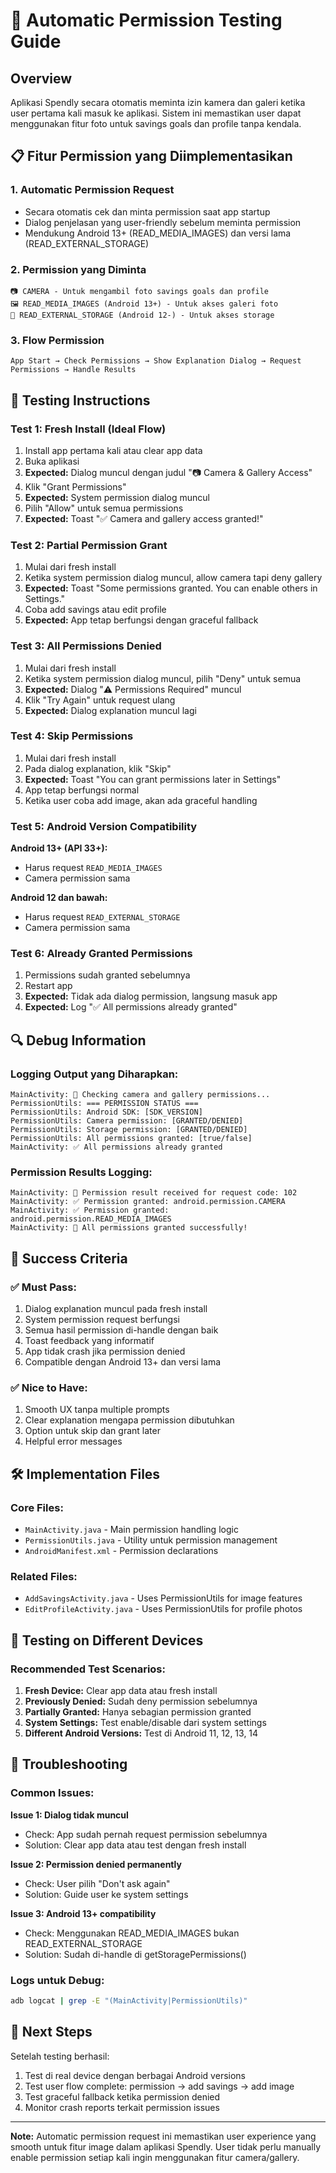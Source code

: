 # 🔐 Automatic Permission Testing Guide

## Overview
Aplikasi Spendly secara otomatis meminta izin kamera dan galeri ketika user pertama kali masuk ke aplikasi. Sistem ini memastikan user dapat menggunakan fitur foto untuk savings goals dan profile tanpa kendala.

## 📋 Fitur Permission yang Diimplementasikan

### 1. **Automatic Permission Request**
- Secara otomatis cek dan minta permission saat app startup
- Dialog penjelasan yang user-friendly sebelum meminta permission
- Mendukung Android 13+ (READ_MEDIA_IMAGES) dan versi lama (READ_EXTERNAL_STORAGE)

### 2. **Permission yang Diminta**
```
📷 CAMERA - Untuk mengambil foto savings goals dan profile
🖼️ READ_MEDIA_IMAGES (Android 13+) - Untuk akses galeri foto
📁 READ_EXTERNAL_STORAGE (Android 12-) - Untuk akses storage
```

### 3. **Flow Permission**
```
App Start → Check Permissions → Show Explanation Dialog → Request Permissions → Handle Results
```

## 🧪 Testing Instructions

### **Test 1: Fresh Install (Ideal Flow)**
1. Install app pertama kali atau clear app data
2. Buka aplikasi
3. **Expected:** Dialog muncul dengan judul "📷 Camera & Gallery Access"
4. Klik "Grant Permissions"
5. **Expected:** System permission dialog muncul
6. Pilih "Allow" untuk semua permissions
7. **Expected:** Toast "✅ Camera and gallery access granted!"

### **Test 2: Partial Permission Grant**
1. Mulai dari fresh install
2. Ketika system permission dialog muncul, allow camera tapi deny gallery
3. **Expected:** Toast "Some permissions granted. You can enable others in Settings."
4. Coba add savings atau edit profile
5. **Expected:** App tetap berfungsi dengan graceful fallback

### **Test 3: All Permissions Denied**
1. Mulai dari fresh install
2. Ketika system permission dialog muncul, pilih "Deny" untuk semua
3. **Expected:** Dialog "⚠️ Permissions Required" muncul
4. Klik "Try Again" untuk request ulang
5. **Expected:** Dialog explanation muncul lagi

### **Test 4: Skip Permissions**
1. Mulai dari fresh install
2. Pada dialog explanation, klik "Skip"
3. **Expected:** Toast "You can grant permissions later in Settings"
4. App tetap berfungsi normal
5. Ketika user coba add image, akan ada graceful handling

### **Test 5: Android Version Compatibility**
**Android 13+ (API 33+):**
- Harus request `READ_MEDIA_IMAGES`
- Camera permission sama

**Android 12 dan bawah:**
- Harus request `READ_EXTERNAL_STORAGE`
- Camera permission sama

### **Test 6: Already Granted Permissions**
1. Permissions sudah granted sebelumnya
2. Restart app
3. **Expected:** Tidak ada dialog permission, langsung masuk app
4. **Expected:** Log "✅ All permissions already granted"

## 🔍 Debug Information

### **Logging Output yang Diharapkan:**
```
MainActivity: 🔐 Checking camera and gallery permissions...
PermissionUtils: === PERMISSION STATUS ===
PermissionUtils: Android SDK: [SDK_VERSION]
PermissionUtils: Camera permission: [GRANTED/DENIED]
PermissionUtils: Storage permission: [GRANTED/DENIED]
PermissionUtils: All permissions granted: [true/false]
MainActivity: ✅ All permissions already granted
```

### **Permission Results Logging:**
```
MainActivity: 📝 Permission result received for request code: 102
MainActivity: ✅ Permission granted: android.permission.CAMERA
MainActivity: ✅ Permission granted: android.permission.READ_MEDIA_IMAGES
MainActivity: 🎉 All permissions granted successfully!
```

## 🎯 Success Criteria

### ✅ **Must Pass:**
1. Dialog explanation muncul pada fresh install
2. System permission request berfungsi
3. Semua hasil permission di-handle dengan baik
4. Toast feedback yang informatif
5. App tidak crash jika permission denied
6. Compatible dengan Android 13+ dan versi lama

### ✅ **Nice to Have:**
1. Smooth UX tanpa multiple prompts
2. Clear explanation mengapa permission dibutuhkan
3. Option untuk skip dan grant later
4. Helpful error messages

## 🛠️ Implementation Files

### **Core Files:**
- `MainActivity.java` - Main permission handling logic
- `PermissionUtils.java` - Utility untuk permission management
- `AndroidManifest.xml` - Permission declarations

### **Related Files:**
- `AddSavingsActivity.java` - Uses PermissionUtils for image features
- `EditProfileActivity.java` - Uses PermissionUtils for profile photos

## 📱 Testing on Different Devices

### **Recommended Test Scenarios:**
1. **Fresh Device:** Clear app data atau fresh install
2. **Previously Denied:** Sudah deny permission sebelumnya
3. **Partially Granted:** Hanya sebagian permission granted
4. **System Settings:** Test enable/disable dari system settings
5. **Different Android Versions:** Test di Android 11, 12, 13, 14

## 🔧 Troubleshooting

### **Common Issues:**

**Issue 1: Dialog tidak muncul**
- Check: App sudah pernah request permission sebelumnya
- Solution: Clear app data atau test dengan fresh install

**Issue 2: Permission denied permanently**
- Check: User pilih "Don't ask again"
- Solution: Guide user ke system settings

**Issue 3: Android 13+ compatibility**
- Check: Menggunakan READ_MEDIA_IMAGES bukan READ_EXTERNAL_STORAGE
- Solution: Sudah di-handle di getStoragePermissions()

### **Logs untuk Debug:**
```bash
adb logcat | grep -E "(MainActivity|PermissionUtils)"
```

## 🚀 Next Steps

Setelah testing berhasil:
1. Test di real device dengan berbagai Android versions
2. Test user flow complete: permission → add savings → add image
3. Test graceful fallback ketika permission denied
4. Monitor crash reports terkait permission issues

---

**Note:** Automatic permission request ini memastikan user experience yang smooth untuk fitur image dalam aplikasi Spendly. User tidak perlu manually enable permission setiap kali ingin menggunakan fitur camera/gallery.
